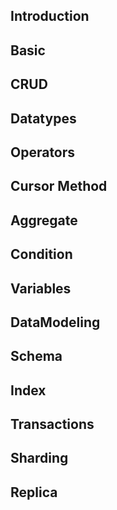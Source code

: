 ## Introduction
## Basic
## CRUD
## Datatypes
## Operators
## Cursor Method
## Aggregate
## Condition
## Variables
## DataModeling
## Schema
## Index
## Transactions
## Sharding
## Replica